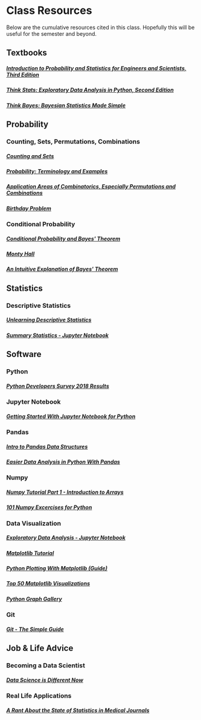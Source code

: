 # Class Resources

Below are the cumulative resources cited in this class. Hopefully this will be useful for the semester and beyond.

## Textbooks

##### [Introduction to Probability and Statistics for Engineers and Scientists, Third Edition](http://www.r-5.org/files/books/computers/algo-list/statistics/Sheldon_Ross-Introduction_to_Probability_and_Statistics-EN.pdf)  


##### [Think Stats: Exploratory Data Analysis in Python, Second Edition](http://greenteapress.com/thinkstats2/thinkstats2.pdf)

##### [Think Bayes: Bayesian Statistics Made Simple](http://www.greenteapress.com/thinkbayes/thinkbayes.pdf)

## Probability

### Counting, Sets, Permutations, Combinations

##### [Counting and Sets](https://ocw.mit.edu/courses/mathematics/18-05-introduction-to-probability-and-statistics-spring-2014/readings/MIT18_05S14_Reading1b.pdf)  

##### [Probability: Terminology and Examples](https://ocw.mit.edu/courses/mathematics/18-05-introduction-to-probability-and-statistics-spring-2014/readings/MIT18_05S14_Reading2.pdf)  

##### [Application Areas of Combinatorics, Especially Permutations and Combinations](https://pdfs.semanticscholar.org/ffc6/601b91268f6bbfa7426055b38f91eb2d11ea.pdf)  


##### [Birthday Problem](https://en.wikipedia.org/wiki/Birthday_problem)

### Conditional Probability

##### [Conditional Probability and Bayes' Theorem](https://ocw.mit.edu/courses/mathematics/18-05-introduction-to-probability-and-statistics-spring-2014/readings/MIT18_05S14_Reading3.pdf)  

##### [Monty Hall](https://www.youtube.com/watch?v=9vRUxbzJZ9Y)


##### [An Intuitive Explanation of Bayes' Theorem](https://betterexplained.com/articles/an-intuitive-and-short-explanation-of-bayes-theorem/)

## Statistics

### Descriptive Statistics

##### [Unlearning Descriptive Statistics](http://debrouwere.org/2017/02/01/unlearning-descriptive-statistics)

##### [Summary Statistics - Jupyter Notebook](https://github.com/rasbt/data-science-tutorial/blob/master/code/summary-stats.ipynb)

## Software

### Python  
##### [Python Developers Survey 2018 Results](https://www.jetbrains.com/research/python-developers-survey-2018)

### Jupyter Notebook


##### [Getting Started With Jupyter Notebook for Python](https://medium.com/codingthesmartway-com-blog/getting-started-with-jupyter-notebook-for-python-4e7082bd5d46)

### Pandas

##### [Intro to Pandas Data Structures](http://gregreda.com/2013/10/26/intro-to-pandas-data-structures/)

##### [Easier Data Analysis in Python With Pandas](https://www.dataschool.io/easier-data-analysis-with-pandas/)

### Numpy

##### [Numpy Tutorial Part 1 - Introduction to Arrays](https://www.machinelearningplus.com/python/numpy-tutorial-part1-array-python-examples/)

##### [101 Numpy Excercises for Python](https://www.machinelearningplus.com/python/101-numpy-exercises-python/)

### Data Visualization

##### [Exploratory Data Analysis - Jupyter Notebook](https://github.com/rasbt/data-science-tutorial/blob/master/code/eda.ipynb)

##### [Matplotlib Tutorial](http://www.scipy-lectures.org/intro/matplotlib/matplotlib.html)


##### [Python Plotting With Matplotlib (Guide)](https://realpython.com/python-matplotlib-guide)

##### [Top 50 Matplotlib Visualizations](https://www.machinelearningplus.com/plots/top-50-matplotlib-visualizations-the-master-plots-python)

##### [Python Graph Gallery](https://python-graph-gallery.com)

### Git

##### [Git - The Simple Guide](http://rogerdudler.github.io/git-guide/)

## Job & Life Advice

### Becoming a Data Scientist

##### [Data Science is Different Now](https://veekaybee.github.io/2019/02/13/data-science-is-different)

### Real Life Applications

##### [A Rant About the State of Statistics in Medical Journals](https://twitter.com/Chris_Auld/status/1099342790826254336)
